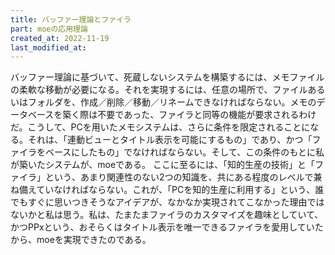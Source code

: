 ```yaml
---
title: バッファー理論とファイラ
part: moeの応用理論
created_at: 2022-11-19
last_modified_at: 
---
```


バッファー理論に基づいて、死蔵しないシステムを構築するには、メモファイルの柔軟な移動が必要になる。それを実現するには、任意の場所で、ファイルあるいはフォルダを、作成／削除／移動／リネームできなければならない。メモのデータベースを築く際は不要であった、ファイラと同等の機能が要求されるわけだ。こうして、PCを用いたメモシステムは、さらに条件を限定されることになる。それは、「連動ビューとタイトル表示を可能にするもの」であり、かつ「ファイラをベースにしたもの」でなければならない。そして、この条件のもとに私が築いたシステムが、moeである。
ここに至るには、「知的生産の技術」と「ファイラ」という、あまり関連性のない2つの知識を、共にある程度のレベルで兼ね備えていなければならない。これが、「PCを知的生産に利用する」という、誰でもすぐに思いつきそうなアイデアが、なかなか実現されてこなかった理由ではないかと私は思う。私は、たまたまファイラのカスタマイズを趣味としていて、かつPPxという、おそらくはタイトル表示を唯一できるファイラを愛用していたから、moeを実現できたのである。
